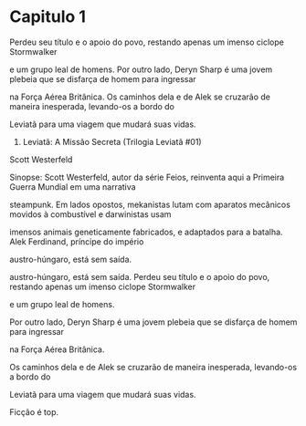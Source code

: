 # Capitulo 1

 Perdeu seu título e o apoio do povo, restando apenas um imenso ciclope Stormwalker

e um grupo leal de homens. Por outro lado, Deryn Sharp é uma jovem plebeia que se disfarça de homem para ingressar

na Força Aérea Britânica. Os caminhos dela e de Alek se cruzarão de maneira inesperada, levando-os a bordo do
 
Leviatã para uma viagem que mudará suas vidas.


1. Leviatã: A Missão Secreta (Trilogia Leviatã #01) 

Scott Westerfeld

Sinopse: Scott Westerfeld, autor da série Feios, reinventa aqui a Primeira Guerra Mundial em uma narrativa 

steampunk. Em lados opostos, mekanistas lutam com aparatos mecânicos movidos à combustível e darwinistas usam

imensos animais geneticamente fabricados, e adaptados para a batalha. Alek Ferdinand, príncipe do império

austro-húngaro, está sem saída.

austro-húngaro, está sem saída. Perdeu seu título e o apoio do povo, restando apenas um imenso ciclope Stormwalker

e um grupo leal de homens. 


Por outro lado, Deryn Sharp é uma jovem plebeia que se disfarça de homem para ingressar

na Força Aérea Britânica. 


Os caminhos dela e de Alek se cruzarão de maneira inesperada, levando-os a bordo do
 
Leviatã para uma viagem que mudará suas vidas.

Ficção é top.

